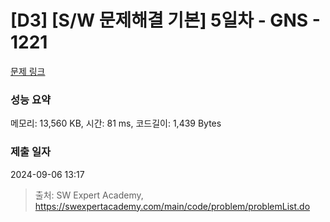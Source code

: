 # [D3] [S/W 문제해결 기본] 5일차 - GNS - 1221 

[문제 링크](https://swexpertacademy.com/main/code/problem/problemDetail.do?contestProbId=AV14jJh6ACYCFAYD) 

### 성능 요약

메모리: 13,560 KB, 시간: 81 ms, 코드길이: 1,439 Bytes

### 제출 일자

2024-09-06 13:17



> 출처: SW Expert Academy, https://swexpertacademy.com/main/code/problem/problemList.do